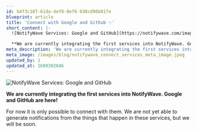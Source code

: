 ```yaml
---
id: b4f3c187-61da-4ef8-8ef6-938cd96b01fe
blueprint: article
title: 'Connect with Google and Github ✨'
short_content: |-
  ![NotifyWave Services: Google and GitHub](https://notifywave.com/images/blog/notifywave_connect_services.gif)

  **We are currently integrating the first services into NotifyWave. Google and GitHub are here!**
meta_description: 'We are currently integrating the first services into NotifyWave. Google and GitHub are here!'
meta_image: /images/blog/notifywave_connect_services_meta_image.jpeg
updated_by: 1
updated_at: 1680302046
---
```

![NotifyWave Services: Google and GitHub](https://notifywave.com/images/blog/notifywave_connect_services.gif)

**We are currently integrating the first services into NotifyWave. Google and GitHub are here!**

For now it is only possible to connect with them. We are not yet able to generate notifications from the things that happen in these services, but we will be soon.